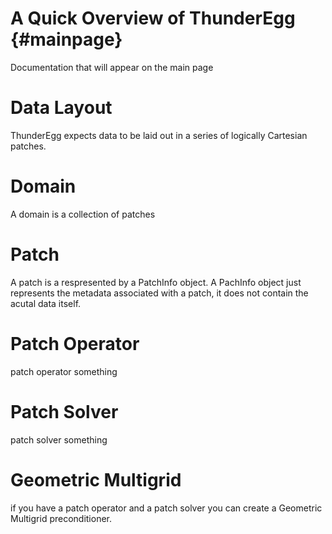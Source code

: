 A Quick Overview of ThunderEgg                         {#mainpage}
==============================

Documentation that will appear on the main page

Data Layout
===========

ThunderEgg expects data to be laid out in a series of logically Cartesian patches.

Domain
======
A domain is a collection of patches

Patch
=====
A patch is a respresented by a PatchInfo object. A PachInfo object just represents the metadata associated with a patch, it does not contain the acutal data itself. 

Patch Operator
==============
patch operator something

Patch Solver
============
patch solver something

Geometric Multigrid
===================
if you have a patch operator and a patch solver you can create a Geometric Multigrid preconditioner.
